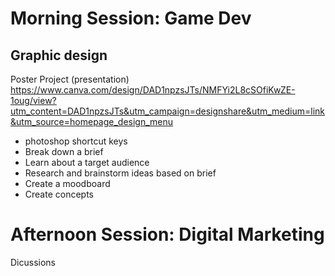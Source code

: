 # Morning Session: Game Dev

## Graphic design
Poster Project (presentation) https://www.canva.com/design/DAD1npzsJTs/NMFYi2L8cSOfiKwZE-1oug/view?utm_content=DAD1npzsJTs&utm_campaign=designshare&utm_medium=link&utm_source=homepage_design_menu
- photoshop shortcut keys
- Break down a brief
- Learn about a target audience
- Research and brainstorm ideas based on brief
- Create a moodboard
- Create concepts


# Afternoon Session: Digital Marketing

Dicussions
